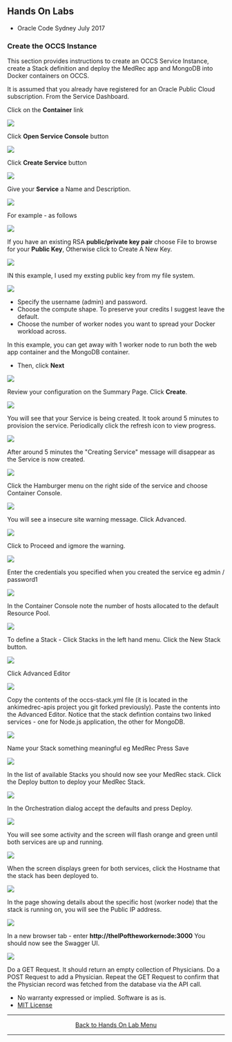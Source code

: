 ## Hands On Labs

- Oracle Code Sydney July 2017

### Create the OCCS Instance 
This section provides instructions to create an OCCS Service Instance, create a Stack definition and deploy the MedRec app and MongoDB into Docker containers on OCCS.

It is assumed that you already have registered for an Oracle Public Cloud subscription.
From the Service Dashboard.

Click on the **Container** link

<img src="./img/occs-1.PNG" />

Click **Open Service Console** button

<img src="./img/occs-2.PNG" />

Click **Create Service** button

<img src="./img/occs-3.PNG" />

Give your **Service** a Name and Description.

<img src="./img/occs-4.PNG" />

For example - as follows

<img src="./img/occs-5.PNG" />

If you have an existing RSA **public/private key pair** choose File to browse for your **Public Key**,
Otherwise click to Create A New Key.

<img src="./img/occs-6.PNG" />

IN this example, I used my exsting public key from my file system.

<img src="./img/occs-7.PNG" />

- Specify the username (admin) and password.
- Choose the compute shape. To preserve your credits I suggest leave the default.
- Choose the number of worker nodes you want to spread your Docker workload across.

In this example, you can get away with 1 worker node to run both the web app container and the MongoDB container.

- Then, click **Next**

<img src="./img/occs-8.PNG" />

Review your configuration on the Summary Page.
Click **Create**.

<img src="./img/occs-9.PNG" />

You will see that your Service is being created.
It took around 5 minutes to provision the service.
Periodically click the refresh icon to view progress.

<img src="./img/occs-10.PNG" />

After around 5 minutes the "Creating Service" message will disappear as the Service is now created.

<img src="./img/occs-11.PNG" />

Click the Hamburger menu on the right side of the service and choose Container Console.

<img src="./img/occs-12.PNG" />

You will see a insecure site warning message.
Click Advanced.

<img src="./img/occs-13.PNG" />

Click to Proceed and igmore the warning.

<img src="./img/occs-14.PNG" />

Enter the credentials you specified when you created the service eg admin / password1

<img src="./img/occs-15.PNG" />

In the Container Console note the number of hosts allocated to the default Resource Pool.

<img src="./img/occs-16.PNG" />

To define a Stack - Click Stacks in the left hand menu.
Click the New Stack button.

<img src="./img/occs-17.PNG" />

Click Advanced Editor

<img src="./img/occs-18.PNG" />

Copy the contents of the occs-stack.yml file (it is located in the ankimedrec-apis project you git forked previously).
Paste the contents into the Advanced Editor.
Notice that the stack defintion contains two linked services - one for Node.js application, the other for MongoDB.

<img src="./img/occs-19.PNG" />

Name your Stack something meaningful eg MedRec
Press Save

<img src="./img/occs-20.PNG" />

In the list of available Stacks you should now see your MedRec stack.
Click the Deploy button to deploy your MedRec Stack.

<img src="./img/occs-21.PNG" />

In the Orchestration dialog accept the defaults and press Deploy.

<img src="./img/occs-22.PNG" />

You will see some activity and the screen will flash orange and green until both services are up and running.

<img src="./img/occs-23.PNG" />

When the screen displays green for both services, click the Hostname that the stack has been deployed to.

<img src="./img/occs-24.PNG" />

In the page showing details about the specific host (worker node) that the stack is running on, you will see the Public IP address.

<img src="./img/occs-25.PNG" />

In a new browser tab - enter **http://theIPoftheworkernode:3000**
You should now see the Swagger UI.

<img src="./img/occs-26.PNG" />

Do a GET Request. It should return an empty collection of Physicians.
Do a POST Request to add a Physician.
Repeat the GET Request to confirm that the Physician record was fetched from the database via the API call.

* No warranty expressed or implied.  Software is as is.
* [MIT License](http://www.opensource.org/licenses/mit-license.html)

<hr />
<center>
<a href="../../handsonlabs" class="btn" >Back to Hands On Lab Menu</a>
<center />
<hr />

